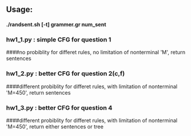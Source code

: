 ## Usage:
#### ./randsent.sh [-t] grammer.gr num_sent
### hw1_1.py : simple CFG for question 1
####no probiblity for differet rules, no limitation of nonterminal 'M', return sentences
### hw1_2.py : better CFG for question 2(c,f)
####different probiblity for differet rules, with limitation of nonterminal 'M=450', return sentences
### hw1_3.py : better CFG for question 4
####different probiblity for differet rules, with limitation of nonterminal 'M=450', return either sentences or tree
